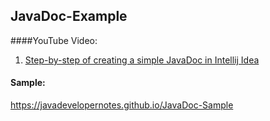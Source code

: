 ## JavaDoc-Example

####YouTube Video:
1. [Step-by-step of creating a simple JavaDoc in Intellij Idea](https://youtu.be/fAQB556HtiI)

#### Sample:
https://javadevelopernotes.github.io/JavaDoc-Sample